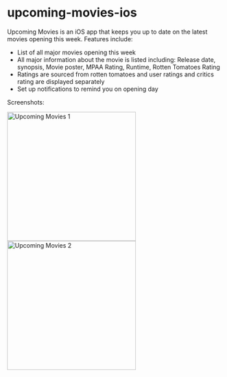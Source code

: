 # upcoming-movies-ios

Upcoming Movies is an iOS app that keeps you up to date on the latest movies opening this week.
Features include:
- List of all major movies opening this week
- All major information about the movie is listed including: Release date, synopsis, Movie poster, MPAA Rating, Runtime, Rotten Tomatoes Rating
- Ratings are sourced from rotten tomatoes and user ratings and critics rating are displayed separately
- Set up notifications to remind you on opening day

Screenshots:

<img src="http://columbia.edu/~ss4757/resources/app-screenshots/upcoming-movies-1.png" width="300px" alt="Upcoming Movies 1" />
<img src="http://columbia.edu/~ss4757/resources/app-screenshots/upcoming-movies-2.png" width="300px" alt="Upcoming Movies 2" />

